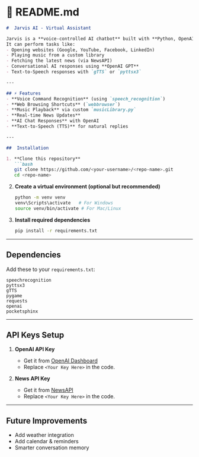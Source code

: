 
# 📌 README.md

````markdown
#  Jarvis AI - Virtual Assistant

Jarvis is a **voice-controlled AI chatbot** built with **Python, OpenAI, and Speech Recognition**.  
It can perform tasks like:
- Opening websites (Google, YouTube, Facebook, LinkedIn)
- Playing music from a custom library
- Fetching the latest news (via NewsAPI)
- Conversational AI responses using **OpenAI GPT**
- Text-to-Speech responses with `gTTS` or `pyttsx3`

---

## ⚡ Features
- **Voice Command Recognition** (using `speech_recognition`)
- **Web Browsing Shortcuts** (`webbrowser`)
- **Music Playback** via custom `musicLibrary.py`
- **Real-time News Updates**
- **AI Chat Responses** with OpenAI
- **Text-to-Speech (TTS)** for natural replies

---

##  Installation

1. **Clone this repository**
   ```bash
   git clone https://github.com/<your-username>/<repo-name>.git
   cd <repo-name>
````

2. **Create a virtual environment (optional but recommended)**

   ```bash
   python -m venv venv
   venv\Scripts\activate   # For Windows
   source venv/bin/activate # For Mac/Linux
   ```

3. **Install required dependencies**

   ```bash
   pip install -r requirements.txt
   ```

---

## Dependencies

Add these to your `requirements.txt`:

```
speechrecognition
pyttsx3
gTTS
pygame
requests
openai
pocketsphinx
```

---

##  API Keys Setup

1. **OpenAI API Key**

   * Get it from [OpenAI Dashboard](https://platform.openai.com/)
   * Replace `<Your Key Here>` in the code.

2. **News API Key**

   * Get it from [NewsAPI](https://newsapi.org/)
   * Replace `<Your Key Here>` in the code.

---



## Future Improvements

* Add weather integration 
* Add calendar & reminders
* Smarter conversation memory




